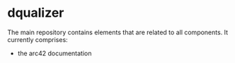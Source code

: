 # dqualizer
The main repository contains elements that are related to all components. 
It currently comprises:
* the arc42 documentation
